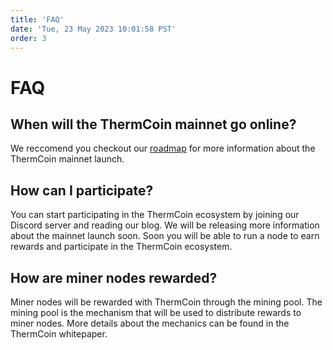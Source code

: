 ```yaml
---
title: 'FAQ'
date: 'Tue, 23 May 2023 10:01:58 PST'
order: 3
---
```


# FAQ

## When will the ThermCoin mainnet go online?

We reccomend you checkout our [roadmap](/docs/roadmap) for more
information about the ThermCoin mainnet launch.

## How can I participate?

You can start participating in the ThermCoin ecosystem by
joining our Discord server and reading our blog. We will be
releasing more information about the mainnet launch soon. Soon
you will be able to run a node to earn rewards and participate
in the ThermCoin ecosystem.

## How are miner nodes rewarded?

Miner nodes will be rewarded with ThermCoin through the mining
pool. The mining pool is the mechanism that will be used to
distribute rewards to miner nodes. More details about the
mechanics can be found in the ThermCoin whitepaper.

